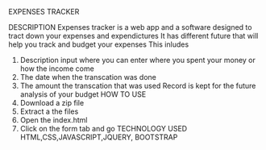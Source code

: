 EXPENSES TRACKER

DESCRIPTION
Expenses tracker is a web app and a software designed to tract down your expenses and expendictures
It has different future that will help you track and budget your expenses
This inludes
1) Description input where you can enter where you spent your money or how the income come
2) The date when the transcation was done
3) The amount the transcation that was used
Record is kept for the future analysis of your budget
HOW TO USE
1) Download a zip file
2) Extract a the files
3) Open the index.html
4) Click on the form tab and go
TECHNOLOGY USED
HTML,CSS,JAVASCRIPT,JQUERY, BOOTSTRAP

